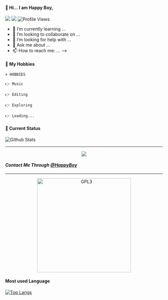 




#### 👋 Hi... I am Happy Boy, 

<img src="https://badgen.net/badge/Name/HappyBoy/FF33FF?icon=awesome&labelColor=0080FF"></a>
<img src="https://badgen.net/badge/Skills/python/Red?icon=terminal&labelColor=blue"></a> 
![Profile Views](https://hits.seeyoufarm.com/api/count/incr/badge.svg?url=https://github.com/HappyBoy05/&title=Profile%20Views)



- 🌱 I’m currently learning ...
- 👯 I’m looking to collaborate on ...
- 🤔 I’m looking for help with ...
- 💬 Ask me about ...
- 📫 How to reach me: ...
-->


#### 🥰 My Hobbies 

```
⚜️ HOBBIES 

👉 Music

👉 Editing

👉 Exploring

👉 Loading...
```

#### 🔰 Current Status

![Github Stats](https://github-readme-stats.vercel.app/api?username=HappyBoy05&show_icons=true&include_all_commits=true&theme=vue&cache_seconds=86400)

___


[<p align="center">
<img src="https://telegra.ph/file/fe30025024f1f2c42f801.jpg">](https://telegram.dog/HappyBoy59)



#### <i>Contact Me Through [@HappyBoy](https://telegram.me/HappyBoy59)</i> 

---

<p align="center">
    <a href="https://t.me/HappyBoy59">
        <img alt="GPL3" src ="https://raw.githubusercontent.com/mayankchaudhary26/Cool-Readme-ideas/master/data/octocat/daftpunktocat-guy.gif" width="300" height="300"/>
    </a>
</p>


#### Most used Language 

[![Top Langs](https://github-readme-stats.vercel.app/api/top-langs/?username=HappyBoy05&layout=compact)](https://github.com/HappyBoy05)
<br />
<br />
